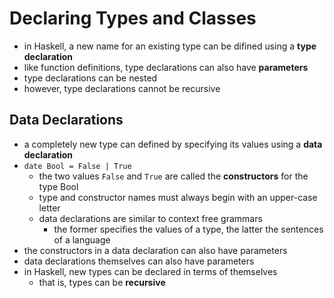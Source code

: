 # Declaring Types and Classes

- in Haskell, a new name for an existing type can be difined using a **type declaration**
- like function definitions, type declarations can also have **parameters**
- type declarations can be nested
- however, type declarations cannot be recursive

## Data Declarations

- a completely new type can defined by specifying its values using a **data declaration**
- `date Bool = False | True`
  - the two values `False` and `True` are called the **constructors** for the type Bool
  - type and constructor names must always begin with an upper-case letter
  - data declarations are similar to context free grammars
    - the former specifies the values of a type, the latter the sentences of a language
- the constructors in a data declaration can also have parameters
- data declarations themselves can also have parameters
- in Haskell, new types can be declared in terms of themselves
  - that is, types can be **recursive**
